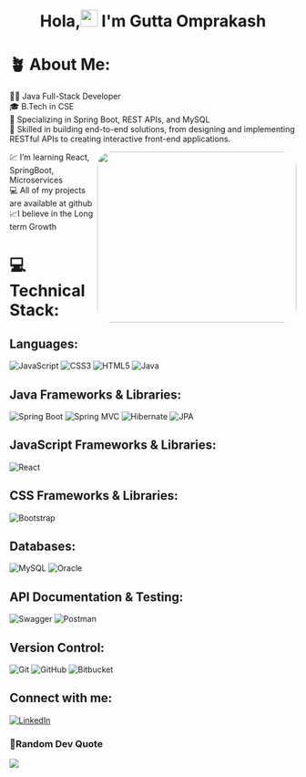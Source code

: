 

<h1 align="center"> Hola,<img src="https://media.giphy.com/media/hvRJCLFzcasrR4ia7z/giphy.gif" width="30px"/> I'm Gutta Omprakash</h1>

<!--<img src="https://user-images.githubusercontent.com/74038190/229223263-cf2e4b07-2615-4f87-9c38-e37600f8381a.gif" align="right" height="175" />
<img src="https://img.freepik.com/premium-photo/programming-background-with-person-working-with-codes-computer_926199-2671876.jpg?w=1380" align="right" width="250" height="200"/> -->





# 🪴 About Me:
👨‍💻 Java Full-Stack Developer  
🎓 B.Tech in CSE  
🚀 Specializing in Spring Boot, REST APIs, and MySQL  
🔧 Skilled in building end-to-end solutions, from designing and implementing RESTful APIs to creating interactive front-end applications.  

<img src="https://img.freepik.com/premium-photo/programming-background-with-person-working-with-codes-computer_926199-2671876.jpg?w=1380"
     align="right"
     width="350"
     height="300"
     style="border-radius: 25px;" />

💹 I’m learning React, SpringBoot, Microservices <br>💻 All of my projects are available at github<br>📈I believe in the Long term Growth

# 💻 Technical Stack:
## Languages:
![JavaScript](https://img.shields.io/badge/javascript-%23323330.svg?style=for-the-badge&logo=javascript&logoColor=%23F7DF1E) ![CSS3](https://img.shields.io/badge/css3-%231572B6.svg?style=for-the-badge&logo=css3&logoColor=white) ![HTML5](https://img.shields.io/badge/html5-%23E34F26.svg?style=for-the-badge&logo=html5&logoColor=white)
 ![Java](https://img.shields.io/badge/java-%23ED8B00.svg?style=for-the-badge&logo=java&logoColor=white)


## Java Frameworks & Libraries:
![Spring Boot](https://img.shields.io/badge/springboot-%236DB33F.svg?style=for-the-badge&logo=springboot&logoColor=white)
![Spring MVC](https://img.shields.io/badge/springmvc-%236DB33F.svg?style=for-the-badge&logo=spring&logoColor=white)
![Hibernate](https://img.shields.io/badge/hibernate-%234593D1.svg?style=for-the-badge&logo=hibernate&logoColor=white)
![JPA](https://img.shields.io/badge/JPA-%236DB33F.svg?style=for-the-badge&logo=java&logoColor=white)

## JavaScript Frameworks & Libraries:
![React](https://img.shields.io/badge/react-%2320232a.svg?style=for-the-badge&logo=react&logoColor=%2361DAFB)

## CSS Frameworks & Libraries:
![Bootstrap](https://img.shields.io/badge/bootstrap-%23563D7C.svg?style=for-the-badge&logo=bootstrap&logoColor=white)

## Databases:
![MySQL](https://img.shields.io/badge/mysql-%234ea94b.svg?style=for-the-badge&logo=mysql&logoColor=white)
![Oracle](https://img.shields.io/badge/oracle-F80000.svg?style=for-the-badge&logo=oracle&logoColor=white)

## API Documentation & Testing:
![Swagger](https://img.shields.io/badge/swagger-%23Clojure.svg?style=for-the-badge&logo=swagger&logoColor=white)
![Postman](https://img.shields.io/badge/postman-%23FF6C37.svg?style=for-the-badge&logo=postman&logoColor=white)

## Version Control:
![Git](https://img.shields.io/badge/git-%23F05033.svg?style=for-the-badge&logo=git&logoColor=white)
![GitHub](https://img.shields.io/badge/github-%23121011.svg?style=for-the-badge&logo=github&logoColor=white)
![Bitbucket](https://img.shields.io/badge/bitbucket-%230047B3.svg?style=for-the-badge&logo=bitbucket&logoColor=white)

## Connect with me:
[![LinkedIn](https://img.shields.io/badge/LinkedIn-%230077B5.svg?logo=linkedin&logoColor=white)](https://www.linkedin.com/in/omprakash-gutta-88799822a)

###  🤌Random Dev Quote
![](https://quotes-github-readme.vercel.app/api?theme=afridi)
